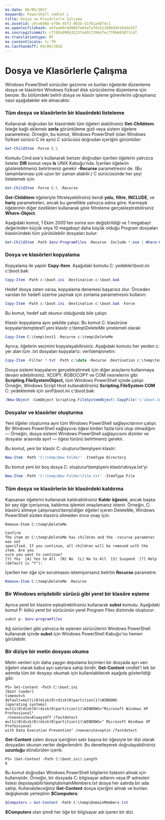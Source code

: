 ```yaml
---
ms.date: 06/05/2017
keywords: PowerShell cmdlet'i
title: Dosya ve Klasörlerle Çalışma
ms.assetid: c0ceb96b-e708-45f3-803b-d1f61a48f4c1
ms.openlocfilehash: e47ea00c9d90d7e04a7af0cb1348849410a6e357
ms.sourcegitcommit: cf195b090b3223fa4917206dfec7f0b603873cdf
ms.translationtype: MT
ms.contentlocale: tr-TR
ms.lasthandoff: 04/09/2018
---
```

# <a name="working-with-files-and-folders"></a>Dosya ve Klasörlerle Çalışma

Windows PowerShell sürücüler gezinme ve bunları öğelerde düzenleme dosya ve klasörleri Windows fiziksel disk sürücülerine düzenleme için benzer. Bu bölümdeki belirli dosya ve klasör işleme görevlerini uğraşmanız nasıl aşağıdakiler ele alınacaktır.

### <a name="listing-all-the-files-and-folders-within-a-folder"></a>Tüm dosya ve klasörlerin bir klasördeki listeleme

Kullanarak doğrudan bir klasördeki tüm öğeleri alabilirsiniz **Get-Childıtem**. İsteğe bağlı eklemek **zorla** görüntüleme gizli veya sistem öğelere parametresi. Örneğin, bu komut, Windows PowerShell (olan Windows fiziksel sürücü C ile aynı) C sürücüsü doğrudan içeriğini görüntüler:

```powershell
Get-ChildItem -Force C:\
```

Komutu Cmd.exe's kullanarak benzer doğrudan içerilen öğelerin yalnızca listeler **DIR** komut veya **ls** UNIX Kabuğu'nda. İçerilen öğelerin gösterebilmeniz belirtmeniz gerekir **-Recurse** parametresini de. (Bu tamamlanması çok uzun bir zaman alabilir.) C sürücüsünde her şeyi listelemek için:

```powershell
Get-ChildItem -Force C:\ -Recurse
```

**Get-Childıtem** öğeleriyle filtreleyebilirsiniz kendi **yolu**, **filtre**, **INCLUDE**, ve **hariç** parametreleri, ancak bu genellikle yalnızca adına göre. Karmaşık öğelerinin diğer özellikleri kullanarak göre filtreleme gerçekleştirebilirsiniz **Where-Object**.

Aşağıdaki komut, 1 Ekim 2005'ten sonra son değiştirildiği ve 1 megabayt değerinden küçük veya 10 megabayt daha büyük olduğu Program dosyaları klasöründeki tüm yürütülebilir dosyaları bulur:

```powershell
Get-ChildItem -Path $env:ProgramFiles -Recurse -Include *.exe | Where-Object -FilterScript {($_.LastWriteTime -gt '2005-10-01') -and ($_.Length -ge 1mb) -and ($_.Length -le 10mb)}
```

### <a name="copying-files-and-folders"></a>Dosya ve klasörleri kopyalama

Kopyalama ile yapılır **Copy-Item**. Aşağıdaki komutu C: yedekler\\boot.ini c:\\boot.bak:

```powershell
Copy-Item -Path c:\boot.ini -Destination c:\boot.bak
```

Hedef dosya zaten varsa, kopyalama denemesi başarısız olur. Önceden varolan bir hedefi üzerine yazmak için zorlama parametresini kullanın:

```powershell
Copy-Item -Path c:\boot.ini -Destination c:\boot.bak -Force
```

Bu komut, hedef salt okunur olduğunda bile çalışır.

Klasör kopyalama aynı şekilde çalışır. Bu komut C: klasörüne kopyalar\\temp\\test1 yeni klasör c:\\temp\\DeleteMe yinelemeli olarak:

```powershell
Copy-Item C:\temp\test1 -Recurse c:\temp\DeleteMe
```

Ayrıca, öğelerin seçimini kopyalayabilirsiniz. Aşağıdaki komutu her yerden c: yer alan tüm .txt dosyaları kopyalar\\c: veri\\temp\\metin:

```powershell
Copy-Item -Filter *.txt -Path c:\data -Recurse -Destination c:\temp\text
```

Dosya sistemi kopyalarını gerçekleştirmek için diğer araçlarını kullanmaya devam edebilirsiniz. XCOPY, ROBOCOPY ve COM nesnelerini gibi **Scripting.FileSystemObject,** tüm Windows PowerShell içinde çalışır. Örneğin, Windows Script Host kullanabilirsiniz **Scripting.FileSystem COM** C: yedeklemek için sınıf\\boot.ini c:\\boot.bak:

```powershell
(New-Object -ComObject Scripting.FileSystemObject).CopyFile('c:\boot.ini', 'c:\boot.bak')
```

### <a name="creating-files-and-folders"></a>Dosyalar ve klasörler oluşturma

Yeni öğeler oluşturma aynı tüm Windows PowerShell sağlayıcılarının çalışır. Bir Windows PowerShell sağlayıcısı öğesi birden fazla türü olup olmadığını — Örneğin, dosya sistemi Windows PowerShell sağlayıcısını dizinler ve dosyalar arasında ayırt — öğesi türünü belirtmeniz gerekir.

Bu komut, yeni bir klasör C: oluşturur\\temp\\yeni klasör:

```powershell
New-Item -Path 'C:\temp\New Folder' -ItemType Directory
```

Bu komut yeni bir boş dosya C: oluşturur\\temp\\yeni klasör\\dosya.txt'yi

```powershell
New-Item -Path 'C:\temp\New Folder\file.txt' -ItemType File
```

### <a name="removing-all-files-and-folders-within-a-folder"></a>Tüm dosya ve klasörlerin bir klasördeki kaldırma

Kapsanan öğelerini kullanarak kaldırabilirsiniz **Kaldır öğesini**, ancak başka bir şey öğe içeriyorsa, kaldırma işlemini onaylamanız istenir. Örneğin, C: klasörü silmeye çalışırsanız\\temp\\diğer öğeleri içeren DeleteMe, Windows PowerShell sizden klasörü silmeden önce onay için:

```
Remove-Item C:\temp\DeleteMe

Confirm
The item at C:\temp\DeleteMe has children and the -recurse parameter was not
specified. If you continue, all children will be removed with the item. Are you
sure you want to continue?
[Y] Yes  [A] Yes to All  [N] No  [L] No to All  [S] Suspend  [?] Help
(default is "Y"):
```

İçerilen her öğe için sorulmasını istemiyorsanız belirtin **Recurse** parametre:

```powershell
Remove-Item C:\temp\DeleteMe -Recurse
```

### <a name="mapping-a-local-folder-as-a-windows-accessible-drive"></a>Bir Windows erişilebilir sürücü gibi yerel bir klasöre eşleme

Ayrıca yerel bir klasöre eşleştirebilirsiniz kullanarak **subst** komutu. Aşağıdaki komut P: kökü yerel bir sürücünün yerel Program Files dizininde oluşturur:

```powershell
subst p: $env:programfiles
```

Ağ sürücüleri gibi yalnızca ile eşlenen sürücülerini Windows PowerShell kullanarak içinde **subst** için Windows PowerShell Kabuğu'nu hemen görülebilir.

### <a name="reading-a-text-file-into-an-array"></a>Bir diziye bir metin dosyası okuma

Metin verileri için daha yaygın depolama biçimleri bir dosyada ayrı veri öğeleri olarak kabul ayrı satırlara sahip biridir. **Get-Content** cmdlet'i tek bir adımda tüm bir dosyayı okumak için kullanılabilecek aşağıda gösterildiği gibi:

```
PS> Get-Content -Path C:\boot.ini
[boot loader]
timeout=5
default=multi(0)disk(0)rdisk(0)partition(1)\WINDOWS
[operating systems]
multi(0)disk(0)rdisk(0)partition(1)\WINDOWS="Microsoft Windows XP Professional"
 /noexecute=AlwaysOff /fastdetect
multi(0)disk(0)rdisk(0)partition(1)\WINDOWS=" Microsoft Windows XP Professional
with Data Execution Prevention" /noexecute=optin /fastdetect
```

**Get-Content** zaten dosya içeriğinin satır başına bir öğesiyle bir dizi olarak dosyadan okunan veriler değerlendirir. Bu denetleyerek doğrulayabilirsiniz **uzunluğu** döndürülen içerik:

```
PS> (Get-Content -Path C:\boot.ini).Length
6
```

Bu komut doğrudan Windows PowerShell bilgilerini listesini almak için kullanışlıdır. Örneğin, bir dosyada C: bilgisayar adlarını veya IP adresleri listesi depolayabilir\\temp\\domainMembers.txt dosya her satırda bir ada sahip. Kullanabileceğiniz **Get-Content** dosya içeriğini almak ve bunları değişkende yerleştirin **$Computers**:

```powershell
$Computers = Get-Content -Path C:\temp\DomainMembers.txt
```

**$Computers** olan şimdi her öğe bir bilgisayar adı içeren bir dizi.